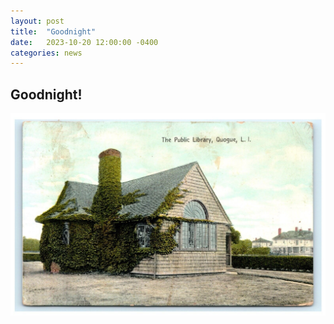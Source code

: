 ```yaml
---
layout: post
title:  "Goodnight"
date:   2023-10-20 12:00:00 -0400
categories: news
---
```

## Goodnight!

![Library postcard](/img/ql.jpg)


